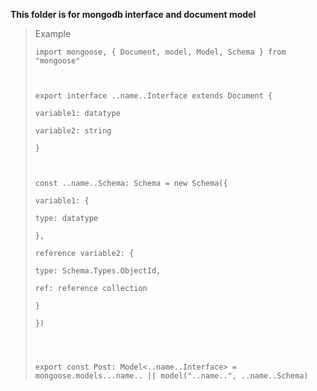 
**This folder is for mongodb interface and document model**

  

> Example
> 
>     import mongoose, { Document, model, Model, Schema } from "mongoose"
>     
>       
>     
>     export interface ..name..Interface extends Document {
>     
>     variable1: datatype
>     
>     variable2: string
>     
>     }
>     
>       
>     
>     const ..name..Schema: Schema = new Schema({
>     
>     variable1: {
>     
>     type: datatype
>     
>     },
>     
>     reference variable2: {
>     
>     type: Schema.Types.ObjectId,
>     
>     ref: reference collection
>     
>     }
>     
>     })
>     
>       
>       
>     
>     export const Post: Model<..name..Interface> = mongoose.models...name.. || model("..name..", ..name..Schema)
